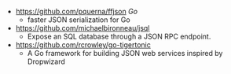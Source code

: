 - https://github.com/pquerna/ffjson *Go*
  - faster JSON serialization for Go
- https://github.com/michaelbironneau/jsql
  - Expose an SQL database through a JSON RPC endpoint. 
- https://github.com/rcrowley/go-tigertonic
  - A Go framework for building JSON web services inspired by Dropwizard 

